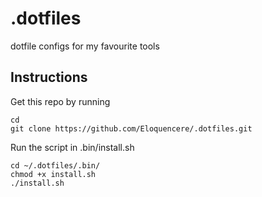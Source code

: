 # .dotfiles
dotfile configs for my favourite tools


## Instructions
Get this repo by running
```
cd
git clone https://github.com/Eloquencere/.dotfiles.git
```

Run the script in .bin/install.sh
```
cd ~/.dotfiles/.bin/
chmod +x install.sh
./install.sh
```

